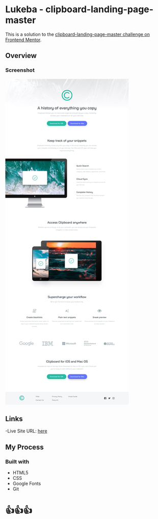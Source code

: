 # Lukeba - clipboard-landing-page-master

This is a solution to the [clipboard-landing-page-master challenge on Frontend Mentor](https://www.frontendmentor.io/challenges/clipboard-landing-page-5cc9bccd6c4c91111378ecb9). 

## Overview

### Screenshot

![](assets/images/desktop-design.jpg)

## Links

-Live Site URL: [here](https://github.com/LukebaKueno/clipboard-landing-page-master)

## My Process 

### Built with

- HTML5 
- CSS
- Google Fonts
- Git

# 👍👍👍